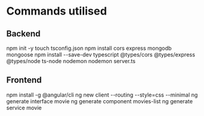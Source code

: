 # Commands utilised
## Backend
npm init -y 
touch tsconfig.json
npm install cors express mongodb mongoose
npm install --save-dev typescript @types/cors @types/express @types/node ts-node nodemon
nodemon server.ts

## Frontend
npm install -g @angular/cli
ng new client --routing --style=css --minimal
ng generate interface movie
ng generate component movies-list
ng generate service movie


